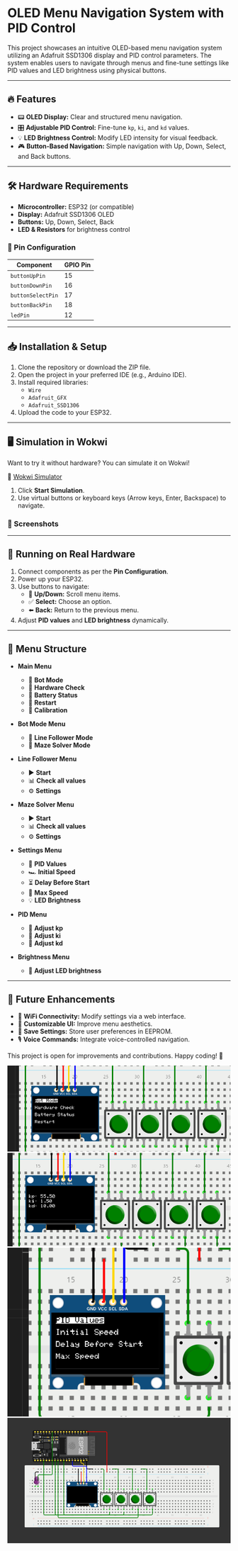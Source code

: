 # OLED Menu Navigation System with PID Control

This project showcases an intuitive OLED-based menu navigation system utilizing an Adafruit SSD1306 display and PID control parameters. The system enables users to navigate through menus and fine-tune settings like PID values and LED brightness using physical buttons.

---

## 🔥 Features

- 📟 **OLED Display:** Clear and structured menu navigation.
- 🎛 **Adjustable PID Control:** Fine-tune `kp`, `ki`, and `kd` values.
- 💡 **LED Brightness Control:** Modify LED intensity for visual feedback.
- 🎮 **Button-Based Navigation:** Simple navigation with Up, Down, Select, and Back buttons.

---

## 🛠 Hardware Requirements

- **Microcontroller:** ESP32 (or compatible)
- **Display:** Adafruit SSD1306 OLED
- **Buttons:** Up, Down, Select, Back
- **LED & Resistors** for brightness control

### 📌 Pin Configuration

| Component         | GPIO Pin |
| ----------------- | -------- |
| `buttonUpPin`     | 15       |
| `buttonDownPin`   | 16       |
| `buttonSelectPin` | 17       |
| `buttonBackPin`   | 18       |
| `ledPin`          | 12       |

---

## 📥 Installation & Setup

1. Clone the repository or download the ZIP file.
2. Open the project in your preferred IDE (e.g., Arduino IDE).
3. Install required libraries:
   - `Wire`
   - `Adafruit_GFX`
   - `Adafruit_SSD1306`
4. Upload the code to your ESP32.

---

## 🖥 Simulation in Wokwi

Want to try it without hardware? You can simulate it on Wokwi!

🔗 [Wokwi Simulator](https://wokwi.com/projects/402098435518944257)

1. Click **Start Simulation**.
2. Use virtual buttons or keyboard keys (Arrow keys, Enter, Backspace) to navigate.

### 📸 Screenshots



---

## 🔌 Running on Real Hardware

1. Connect components as per the **Pin Configuration**.
2. Power up your ESP32.
3. Use buttons to navigate:
   - 🔼 **Up/Down:** Scroll menu items.
   - ✅ **Select:** Choose an option.
   - ⬅️ **Back:** Return to the previous menu.
4. Adjust **PID values** and **LED brightness** dynamically.

---

## 📜 Menu Structure

- **Main Menu**

  - 🚀 **Bot Mode**
  - 🔧 **Hardware Check**
  - 🔋 **Battery Status**
  - 🔄 **Restart**
  - 🎯 **Calibration**

- **Bot Mode Menu**

  - 🔲 **Line Follower Mode**
  - 🧩 **Maze Solver Mode**

- **Line Follower Menu**

  - ▶ **Start**
  - 📊 **Check all values**
  - ⚙ **Settings**

- **Maze Solver Menu**

  - ▶ **Start**
  - 📊 **Check all values**
  - ⚙ **Settings**

- **Settings Menu**

  - 🔄 **PID Values**
  - 🏎 **Initial Speed**
  - ⏳ **Delay Before Start**
  - 🚀 **Max Speed**
  - 💡 **LED Brightness**

- **PID Menu**

  - 🔼 **Adjust kp**
  - 🔼 **Adjust ki**
  - 🔼 **Adjust kd**

- **Brightness Menu**

  - 🌟 **Adjust LED brightness**

---

## 🚀 Future Enhancements

- 📡 **WiFi Connectivity:** Modify settings via a web interface.
- 🎨 **Customizable UI:** Improve menu aesthetics.
- 🎯 **Save Settings:** Store user preferences in EEPROM.
- 🎙 **Voice Commands:** Integrate voice-controlled navigation.

This project is open for improvements and contributions. Happy coding! 🚀

![alt text](https://github.com/4maan4hmed/OLED-Menu-Navigation/blob/main/Menu_System/Screenshot%202025-02-21%20104257.png) 
![alt text](https://github.com/4maan4hmed/OLED-Menu-Navigation/blob/main/Menu_System/Screenshot%202025-02-21%20104311.png)
![alt text](https://github.com/4maan4hmed/OLED-Menu-Navigation/blob/main/Menu_System/Screenshot%202025-02-21%20104332.png)
![alt text](https://github.com/4maan4hmed/OLED-Menu-Navigation/blob/main/Menu_System/Screenshot%202025-02-21%20102015.png)
